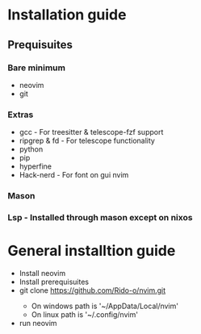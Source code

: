 # Installation guide

## Prequisuites
### Bare minimum
* neovim
* git
### Extras
* gcc - For treesitter & telescope-fzf support
* ripgrep & fd - For telescope functionality
* python
* pip
* hyperfine
* Hack-nerd - For font on gui nvim
### Mason
### Lsp - Installed through mason except on nixos

# General installtion guide
* Install neovim
* Install prerequisuites
* git clone https://github.com/Rido-o/nvim.git <nvim-config-path>
    * On windows path is '~/AppData/Local/nvim'
    * On linux path is '~/.config/nvim'
* run neovim
